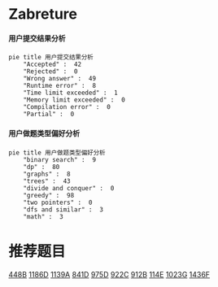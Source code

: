 # Zabreture

<!-- tabs:start -->



#### **用户提交结果分析**

```mermaid
pie title 用户提交结果分析
    "Accepted" :  42
    "Rejected" :  0
    "Wrong answer" :  49
    "Runtime error" :  8
    "Time limit exceeded" :  1
    "Memory limit exceeded" :  0
    "Compilation error" :  0
    "Partial" :  0
```

#### **用户做题类型偏好分析**

```mermaid
pie title 用户做题类型偏好分析
    "binary search" :  9
    "dp" :  80
    "graphs" :  8
    "trees" :  43
    "divide and conquer" :  0
    "greedy" :  98
    "two pointers" :  0
    "dfs and similar" :  3
    "math" :  3
```



<!-- tabs:end -->
# 推荐题目
[448B](https://codeforces.com/contest/448/problem/B)
[1186D](https://codeforces.com/contest/1186/problem/D)
[1139A](https://codeforces.com/contest/1139/problem/A)
[841D](https://codeforces.com/contest/841/problem/D)
[975D](https://codeforces.com/contest/975/problem/D)
[922C](https://codeforces.com/contest/922/problem/C)
[912B](https://codeforces.com/contest/912/problem/B)
[114E](https://codeforces.com/contest/114/problem/E)
[1023G](https://codeforces.com/contest/1023/problem/G)
[1436F](https://codeforces.com/contest/1436/problem/F)
